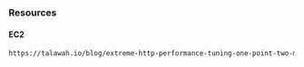 ### Resources
#### EC2
```html
https://talawah.io/blog/extreme-http-performance-tuning-one-point-two-million/
```

